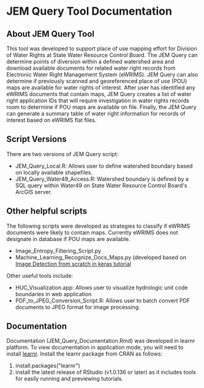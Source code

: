 # JEM Query Tool Documentation

## About JEM Query Tool
This tool was developed to support place of use mapping effort for Division of Water Rights at State Water Resource Control Board. The JEM Query can determine points of diversion within a defined watershed area and download available documents for related water right records from Electronic Water Right Management System (eWRIMS). JEM Query can also determine if previously scanned and georeferenced place of use (POU) maps are available for water rights of interest. After user has identified any eWRIMS documents that contain maps, JEM Query creates a list of water right application IDs that will require investigation in water rights records room to determine if POU maps are available on file. Finally, the JEM Query can generate a summary table of water right information for records of interest based on eWRIMS flat files.

## Script Versions
There are two versions of JEM Query script:
- JEM_Query_Local.R: Allows user to define watershed boundary based on locally available shapefiles.
- JEM_Query_Water49_Access.R: Watershed boundary is defined by a SQL query within Water49 on State Water Resource Control Board's ArcGIS server.

## Other helpful scripts
The following scripts were developed as strategies to classify if eWRIMS documents were likely to contain maps. Currently eWRIMS does not designate in database if POU maps are available.
- Image_Entropy_Filtering_Script.py
- Machine_Learning_Recognize_Docs_Maps.py (developed based on [Image Detection from scratch in keras tutorial](https://towardsdatascience.com/image-detection-from-scratch-in-keras-f314872006c9)

Other useful tools include:
- HUC_Visualization.app: Allows user to visualize hydrologic unit code boundaries in web application
- PDF_to_JPEG_Conversion_Script.R: Allows user to batch convert PDF documents to JPEG format for image processing.

## Documentation
Documentation (JEM_Query_Documentation.Rmd) was developed in learnr platform. To view documentation in application mode, you will need to install [learnr](https://rstudio.github.io/learnr/index.html). Install the learnr package from CRAN as follows:
1. install.packages("learnr")
2. install the latest release of RStudio (v1.0.136 or later) as it includes tools for easily running and previewing tutorials.
